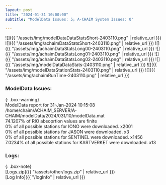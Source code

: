 ```yaml
---
layout: post
title: "2024-01-31 10:00:00"
subtitle: "ModelData Issues: 5; A-CHAIM System Issues: 0"

---
```


![]({{ "/assets/img/modelDataDataStatsShort-2403110.png" | relative_url }})
![]({{ "/assets/img/achaimDataStatsShort-2403110.png" | relative_url }})
![]({{ "/assets/img/achaimDataStatsLong00-2403110.png" | relative_url }})
![]({{ "/assets/img/achaimDataStatsLong01-2403110.png" | relative_url }})
![]({{ "/assets/img/achaimDataStatsLong02-2403110.png" | relative_url }})
![]({{ "/assets/img/modelDataDataStats-2403110.png" | relative_url }})
![]({{ "/assets/img/modelDataStationStats-2403110.png" | relative_url }})
![]({{ "/assets/img/achaimRunTime-2403110.png" | relative_url }})


### ModelData Issues:  
  
{: .box-warning}  
 ModelData report for 31-Jan-2024 10:15:08   
 /home/chaim/ACHAIM_SERVER/A-CHAIM/modelData/2024/031/10/modelData.mat   
 74.1207% of RIO absoprtion values are finite   
 0% of all possible stations for IONO were downloaded. x2001   
 0% of all possible stations for JASON were downloaded. x3   
 0% of all possible stations for SENTINEL were downloaded. x1456   
 7.0234% of all possible stations for KARTVERKET were downloaded. x13   
  


### Logs:  
  
{: .box-note}  
[Logs.zip]({{ "/assets/other/logs.zip" | relative_url }})  
[Log Info]({{ "/logInfo" | relative_url }})  
